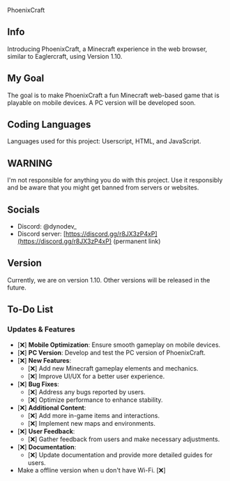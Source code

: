 PhoenixCraft

## Info
Introducing PhoenixCraft, a Minecraft experience in the web browser, similar to Eaglercraft, using Version 1.10.

## My Goal
The goal is to make PhoenixCraft a fun Minecraft web-based game that is playable on mobile devices. A PC version will be developed soon.

## Coding Languages
Languages used for this project: Userscript, HTML, and JavaScript.

## WARNING
I'm not responsible for anything you do with this project. Use it responsibly and be aware that you might get banned from servers or websites. 

## Socials
- Discord: @dynodev_
- Discord server: [https://discord.gg/r8JX3zP4xP](https://discord.gg/r8JX3zP4xP) (permanent link)

## Version
Currently, we are on version 1.10. Other versions will be released in the future.

## To-Do List
### Updates & Features
- [❌️] **Mobile Optimization**: Ensure smooth gameplay on mobile devices.
- [❌️] **PC Version**: Develop and test the PC version of PhoenixCraft.
- [❌️] **New Features**: 
  - [❌️] Add new Minecraft gameplay elements and mechanics.
  - [❌️] Improve UI/UX for a better user experience.
- [❌️] **Bug Fixes**: 
  - [❌️] Address any bugs reported by users.
  - [❌️] Optimize performance to enhance stability.
- [❌️] **Additional Content**: 
  - [❌️] Add more in-game items and interactions.
  - [❌️] Implement new maps and environments.
- [❌️] **User Feedback**: 
  - [❌️] Gather feedback from users and make necessary adjustments.
- [❌️] **Documentation**: 
  - [❌️] Update documentation and provide more detailed guides for users.
- Make a offline version when u don't have Wi-Fi. [❌️]
